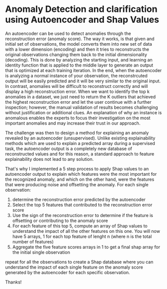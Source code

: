 # Anomaly Detection and clarification using Autoencoder and Shap Values
An autoencoder can be used to detect anomalies through the reconstruction error (anomaly score). The way it works, is that given and initial set of observations, the model converts them into new set of data with a lower dimension (encoding) and then it tries to reconstructs the original observations changing them back to the initial dimensionality (decoding). This is done by analyzing the starting input, and learning an identity function that is applied to the middle layer to generate an output that is optimized at each training iteration. 
In the end, when the autoencoder is analyzing a normal instance of your observation, the reconstrcuted output will be easily predicted and it will be very similar to the original input. In contrast, anomalies will be difficult to reconstruct correctly and will display a high reconstruction error. 
When we want to identify the top k anomalies in a dataset, we just need to return the K outliers that achieved the highest reconstruction error and let the user continue with a further inspection; however, the manual validation of results becomes challenging without justification or additional clues. An explanation of why an instance is anomalous enables the experts to focus their investigation on the most important anomalies and may increase their trust in our approach.

The challenge was then to design a method for explaining an anomaly revealed by an autoencoder (unsupervised). Unlike existing explainability methods which are used to explain a predicted array during a supervised task, the autoencoder output is a completely new database of reconstructed values and for this reason, a standard approach to feature explainability does not lead to any solution.

That's why I implemented a 5 step process to apply Shap values to an autoencoder output to explain which features were the most important for the recognized anomaly, and which on the other hand, were the features that were producing noise and offsetting the anomaly.
For each single observation:
1. determine the reconstruction error predicted by the autoencoder
2. Select the top 5 features that contributed to the reconstruction error score
3. Use the sign of the reconstruction error to determine if the feature is offsetting or contributing to the anomaly score
4. For each feature of this top 5, compute an array of Shap values to understand the impact of all the other features on this one.
     You will now have 5 arrays, 1 for each top feature of lenght n (where n is the total number of features)
5. Aggregate the five feature scores arrays in 1 to get a final shap array for the initial single observation

repeat for all the observations to create a Shap database where you can understand the impact of each single feature on the anomaly score generated by the autoencoder for each specific observation.

Thanks!
   


